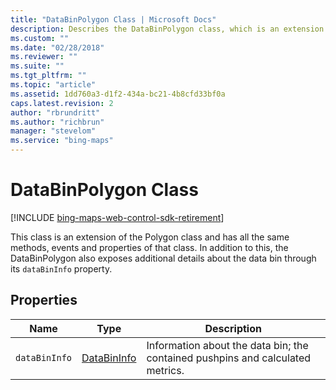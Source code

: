 ```yaml
---
title: "DataBinPolygon Class | Microsoft Docs"
description: Describes the DataBinPolygon class, which is an extension of the Polygon class, and provides a description for its dataBinInfo property.
ms.custom: ""
ms.date: "02/28/2018"
ms.reviewer: ""
ms.suite: ""
ms.tgt_pltfrm: ""
ms.topic: "article"
ms.assetid: 1dd760a3-d1f2-434a-bc21-4b8cfd33bf0a
caps.latest.revision: 2
author: "rbrundritt"
ms.author: "richbrun"
manager: "stevelom"
ms.service: "bing-maps"
---
```


# DataBinPolygon Class

[!INCLUDE [bing-maps-web-control-sdk-retirement](../../includes/bing-maps-web-control-sdk-retirement.md)]

This class is an extension of the Polygon class and has all the same methods, events and properties of that class. In addition to this, the DataBinPolygon also exposes additional details about the data bin through its `dataBinInfo` property.

## Properties

| Name        | Type        | Description                                                                    |
|-------------|-------------|--------------------------------------------------------------------------------|
| `dataBinInfo` | [DataBinInfo](databininfo-object.md) | Information about the data bin; the contained pushpins and calculated metrics. |